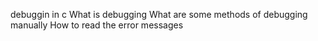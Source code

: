 debuggin in c
    What is debugging
    What are some methods of debugging manually
    How to read the error messages

